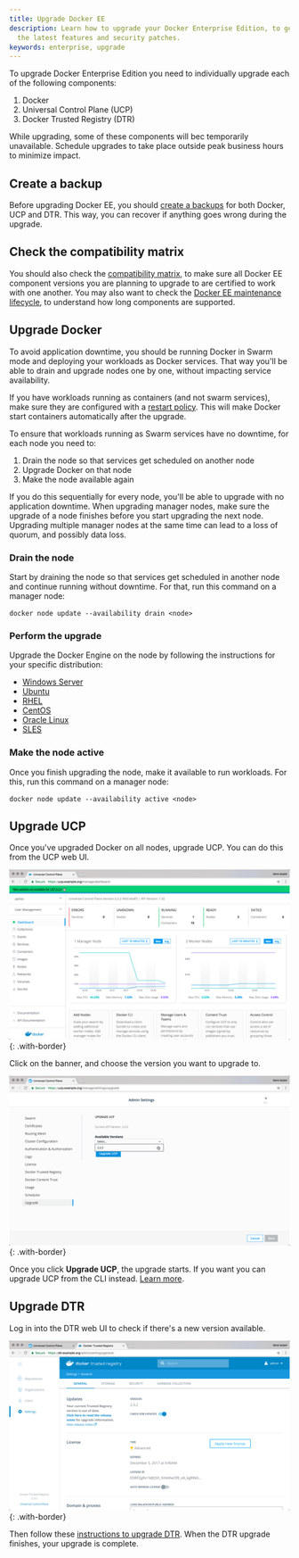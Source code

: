 ```yaml
---
title: Upgrade Docker EE
description: Learn how to upgrade your Docker Enterprise Edition, to get
  the latest features and security patches.
keywords: enterprise, upgrade
---
```


To upgrade Docker Enterprise Edition you need to individually upgrade each of the
following components:

1. Docker
2. Universal Control Plane (UCP)
3. Docker Trusted Registry (DTR)

While upgrading, some of these components will bec temporarily unavailable.
Schedule upgrades to take place outside peak business hours to minimize impact.

## Create a backup

Before upgrading Docker EE, you should [create a backups](backup.md) for both Docker, UCP and DTR.
This way, you can recover if anything goes wrong during the upgrade.

## Check the compatibility matrix

You should also check the [compatibility matrix](https://success.docker.com/Policies/Compatibility_Matrix),
to make sure all Docker EE component versions you are planning to upgrade to are certified to work with one another.
You may also want to check the
[Docker EE maintenance lifecycle](https://success.docker.com/Policies/Maintenance_Lifecycle),
to understand how long components are supported.

## Upgrade Docker

To avoid application downtime, you should be running Docker in Swarm mode and
deploying your workloads as Docker services. That way you'll be able to
drain and upgrade nodes one by one, without impacting service availability.

If you have workloads running as containers (and not swarm services),
make sure they are configured with a [restart policy](/engine/admin/start-containers-automatically/).
This will make Docker start containers automatically after the upgrade.

To ensure that workloads running as Swarm services have no downtime, for each node you need to:

1. Drain the node so that services get scheduled on another node
2. Upgrade Docker on that node
3. Make the node available again

If you do this sequentially for every node, you'll be able to upgrade with no
application downtime.
When upgrading manager nodes, make sure the upgrade of a node finishes before
you start upgrading the next node. Upgrading multiple manager nodes at the same
time can lead to a loss of quorum, and possibly data loss.

### Drain the node

Start by draining the node so that services get scheduled in another node and
continue running without downtime.
For that, run this command on a manager node:

```
docker node update --availability drain <node>
```

### Perform the upgrade

Upgrade the Docker Engine on the node by following the instructions for your
specific distribution:

* [Windows Server](/engine/installation/windows/docker-ee.md#update-docker-ee)
* [Ubuntu](/engine/installation/linux/docker-ee/ubuntu.md#upgrade-docker-ee)
* [RHEL](/engine/installation/linux/docker-ee/rhel.md#upgrade-docker-ee)
* [CentOS](/engine/installation/linux/docker-ee/centos.md#upgrade-docker-ee)
* [Oracle Linux](/engine/installation/linux/docker-ee/oracle.md#upgrade-docker-ee)
* [SLES](/engine/installation/linux/docker-ee/suse.md#upgrade-docker-ee)

### Make the node active

Once you finish upgrading the node, make it available to run workloads. For
this, run this command on a manager node:

```
docker node update --availability active <node>
```

## Upgrade UCP

Once you've upgraded Docker on all nodes, upgrade UCP.
You can do this from the UCP web UI.

![](images/upgrade-1.png){: .with-border}

Click on the banner, and choose the version you want to upgrade to.

![](images/upgrade-2.png){: .with-border}

Once you click **Upgrade UCP**, the upgrade starts. If you want you can upgrade
UCP from the CLI instead. [Learn more](/datacenter/ucp/2.2/guides/admin/install/upgrade.md).

## Upgrade DTR

Log in into the DTR web UI to check if there's a new version available.

![](images/upgrade-3.png){: .with-border}

Then follow these [instructions to upgrade DTR](/datacenter/dtr/2.3/guides/admin/upgrade.md).
When the DTR upgrade finishes, your upgrade is complete.
